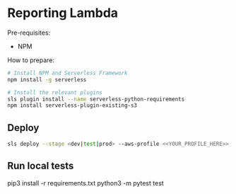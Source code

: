 # Reporting Lambda

Pre-requisites:
- NPM

How to prepare:
```bash
# Install NPM and Serverless Framework
npm install -g serverless

# Install the relevant plugins 
sls plugin install --name serverless-python-requirements
npm install serverless-plugin-existing-s3
```

## Deploy

```bash
sls deploy --stage <dev|test|prod> --aws-profile <<YOUR_PROFILE_HERE>>
```

## Run local tests
pip3 install -r requirements.txt
python3 -m pytest test
